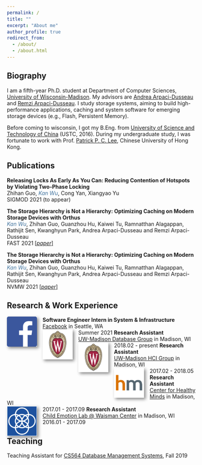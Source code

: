 ```yaml
---
permalink: /
title: ""
excerpt: "About me"
author_profile: true
redirect_from: 
  - /about/
  - /about.html
---
```


## Biography

I am a fifth-year Ph.D. student at Department of Computer Sciences, [University of Wisconsin-Madison](http://cs.wisc.edu/). My advisors are [Andrea Arpaci-Dusseau](http://pages.cs.wisc.edu/~dusseau/) and [Remzi Arpaci-Dusseau](http://pages.cs.wisc.edu/~remzi/). I study storage systems, aiming to build high-performance applications, caching and system software for emerging storage devices (e.g., Flash, Persistent Memory).

Before coming to wisconsin, I got my B.Eng. from [University of Science and Technology of China](http://en.ustc.edu.cn) (USTC, 2016). During my undergraduate study, I was fortunate to work with Prof. [Patrick P. C. Lee](http://www.cse.cuhk.edu.hk/~pclee/www/index.html), Chinese University of Hong Kong.

## Publications 

<b>Releasing Locks As Early As You Can: Reducing Contention of Hotspots by Violating Two-Phase Locking</b>
<br>Zhihan Guo, <span style="color:rgb(64, 115, 158)">*Kan Wu*</span>, Cong Yan, Xiangyao Yu 
<br>SIGMOD 2021 (to appear)

<b>The Storage Hierarchy is Not a Hierarchy: Optimizing Caching on Modern Storage Devices with Orthus</b>
<br><span style="color:rgb(64, 115, 158)">*Kan Wu*</span>, Zhihan Guo, Guanzhou Hu, Kaiwei Tu, Ramnatthan Alagappan, Rathijit Sen, Kwanghyun Park, Andrea Arpaci-Dusseau and Remzi Arpaci-Dusseau 
<br>FAST 2021 <a href="https://research.cs.wisc.edu/adsl/Publications/fast21-kan.pdf">[*paper*]</a> 

<b>The Storage Hierarchy is Not a Hierarchy: Optimizing Caching on Modern Storage Devices with Orthus</b>
<br><span style="color:rgb(64, 115, 158)">*Kan Wu*</span>, Zhihan Guo, Guanzhou Hu, Kaiwei Tu, Ramnatthan Alagappan, Rathijit Sen, Kwanghyun Park, Andrea Arpaci-Dusseau and Remzi Arpaci-Dusseau 
<br>NVMW 2021 <a href="https://research.cs.wisc.edu/adsl/Publications/nvmw21-kan.pdf">[*paper*]</a> 



## Research & Work Experience
<img style="float: left; box-shadow: 4px 4px 8px #888; margin-right: 15px;" src="images/logo/fb-logo.png" width="80px" >
<b>Software Engineer Intern in System & Infrastructure</b><br><a href="https://research.fb.com/category/systems-infrastructure/">Facebook</a> in Seattle, WA<br>Summer 2021 

<img style="float: left; box-shadow: 4px 4px 8px #888; margin-right: 15px;" src="images/logo/uwm-logo.png" width="80px" >
<b>Research Assistant</b><br><a href="https://database.cs.wisc.edu/">UW-Madison Database Group</a> in Madison, WI<br>2018.02 - present 

<img style="float: left; box-shadow: 4px 4px 8px #888; margin-right: 15px;" src="images/logo/uwm-logo.png" width="80px" >
<b>Research Assistant</b><br><a href="https://hci.cs.wisc.edu/">UW-Madison HCI Group</a> in Madison, WI<br>2017.02 - 2018.05

<img style="float: left; box-shadow: 4px 4px 8px #888; margin-right: 15px;" src="images/logo/hm-logo.jpg" width="80px" >
<b>Research Assistant</b><br><a href="https://centerhealthyminds.org/">Center for Healthy Minds</a> in Madison, WI<br>2017.01 - 2017.09

<img style="float: left; box-shadow: 4px 4px 8px #888; margin-right: 15px;" src="images/logo/waisman-logo.png" width="80px" >
<b>Research Assistant</b><br><a href="https://childemotion.waisman.wisc.edu/">Child Emotion Lab @ Waisman Center</a> in Madison, WI<br>2016.01 - 2017.09

## Teaching
Teaching Assistant for [CS564 Database Management Systems](https://klklassy.com/cs564-fall19/), Fall 2019

